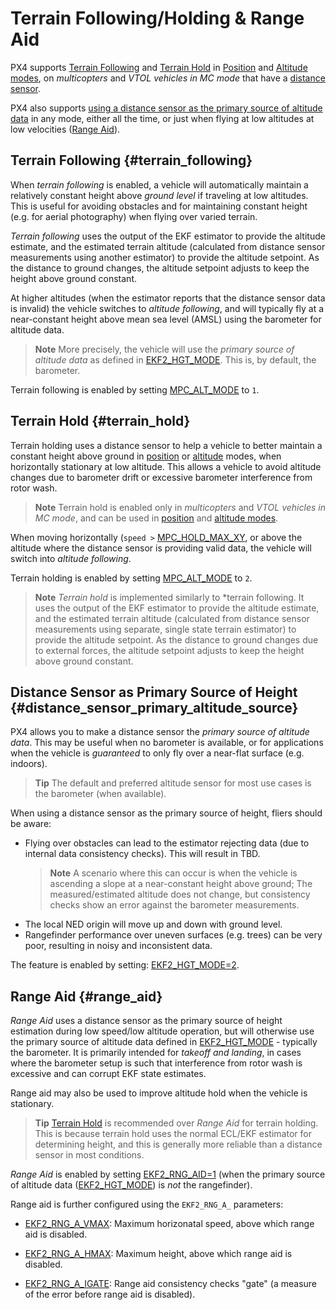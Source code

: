 # Terrain Following/Holding & Range Aid

PX4 supports [Terrain Following](#terrain_following) and [Terrain Hold](#terrain_hold) in [Position](../flight_modes/position_mc.md) and [Altitude modes](../flight_modes/altitude_mc.md), on *multicopters* and *VTOL vehicles in MC mode* that have a [distance sensor](../sensor/rangefinders.md).

PX4 also supports [using a distance sensor as the primary source of altitude data](#distance_sensor_primary_altitude_source) in any mode, either all the time, or just when flying at low altitudes at low velocities ([Range Aid](#range_aid)).


## Terrain Following {#terrain_following}

When *terrain following* is enabled, a vehicle will automatically maintain a relatively constant height above *ground level* if traveling at low altitudes.
This is useful for avoiding obstacles and for maintaining constant height (e.g. for aerial photography) when flying over varied terrain.

*Terrain following* uses the output of the EKF estimator to provide the altitude estimate, and the estimated terrain altitude (calculated from distance sensor measurements using another estimator) to provide the altitude setpoint.
As the distance to ground changes, the altitude setpoint adjusts to keep the height above ground constant.

At higher altitudes (when the estimator reports that the distance sensor data is invalid) the vehicle switches to *altitude following*, and will typically fly at a near-constant height above mean sea level (AMSL) using the barometer for altitude data.

> **Note** More precisely, the vehicle will use the *primary source of altitude data* as defined in [EKF2_HGT_MODE](../advanced_config/parameter_reference.md#EKF2_HGT_MODE).
    This is, by default, the barometer.

Terrain following is enabled by setting [MPC_ALT_MODE](../advanced_config/parameter_reference.md#MPC_ALT_MODE) to `1`.


## Terrain Hold {#terrain_hold}

Terrain holding uses a distance sensor to help a vehicle to better maintain a constant height above ground in [position](../flight_modes/position_mc.md) or [altitude](../flight_modes/altitude_mc.md) modes, when horizontally stationary at low altitude.
This allows a vehicle to avoid altitude changes due to barometer drift or excessive barometer interference from rotor wash.

> **Note** Terrain hold is enabled only in *multicopters* and *VTOL vehicles in MC mode*, and can be used in [position](../flight_modes/position_mc.md) and [altitude modes](../flight_modes/altitude_mc.md).

When moving horizontally (`speed >` [MPC_HOLD_MAX_XY](../advanced_config/parameter_reference.md#MPC_HOLD_MAX_XY), or above the altitude where the distance sensor is providing valid data, the vehicle will switch into *altitude following*.

Terrain holding is enabled by setting [MPC_ALT_MODE](../advanced_config/parameter_reference.md#MPC_ALT_MODE) to `2`.

> **Note** *Terrain hold* is implemented similarly to *terrain following.
  It uses the output of the EKF estimator to provide the altitude estimate, and the estimated terrain altitude (calculated from distance sensor measurements using separate, single state terrain estimator) to provide the altitude setpoint.
  As the distance to ground changes due to external forces, the altitude setpoint adjusts to keep the height above ground constant.


## Distance Sensor as Primary Source of Height {#distance_sensor_primary_altitude_source}

PX4 allows you to make a distance sensor the *primary source of altitude data*.
This may be useful when no barometer is available, or for applications when the vehicle is *guaranteed* to only fly over a near-flat surface (e.g. indoors).

> **Tip** The default and preferred altitude sensor for most use cases is the barometer (when available).

When using a distance sensor as the primary source of height, fliers should be aware:
- Flying over obstacles can lead to the estimator rejecting data (due to internal data consistency checks).
  This will result in TBD.
  > **Note** A scenario where this can occur is when the vehicle is ascending a slope at a near-constant height above ground;
    The measured/estimated altitude does not change, but consistency checks show an error against the barometer measurements.
- The local NED origin will move up and down with ground level.
- Rangefinder performance over uneven surfaces (e.g. trees) can be very poor, resulting in noisy and inconsistent data.

The feature is enabled by setting: [EKF2_HGT_MODE=2](../advanced_config/parameter_reference.md#EKF2_HGT_MODE).


## Range Aid {#range_aid}

*Range Aid* uses a distance sensor as the primary source of height estimation during low speed/low altitude operation, but will otherwise use the primary source of altitude data defined in [EKF2_HGT_MODE](../advanced_config/parameter_reference.md#EKF2_HGT_MODE) - typically the barometer.
It is primarily intended for *takeoff and landing*, in cases where the barometer setup is such that interference from rotor wash is excessive and can corrupt EKF state estimates.

Range aid may also be used to improve altitude hold when the vehicle is stationary.

> **Tip** [Terrain Hold](#terrain_hold) is recommended over *Range Aid* for terrain holding.
  This is because terrain hold uses the normal ECL/EKF estimator for determining height, and this is generally more reliable than a distance sensor in most conditions.

*Range Aid* is enabled by setting [EKF2_RNG_AID=1](../advanced_config/parameter_reference.md#EKF2_RNG_AID) (when the primary source of altitude data ([EKF2_HGT_MODE](../advanced_config/parameter_reference.md#EKF2_HGT_MODE)) is *not* the rangefinder).

Range aid is further configured using the `EKF2_RNG_A_` parameters:
- [EKF2_RNG_A_VMAX](../advanced_config/parameter_reference.md#EKF2_RNG_A_VMAX): Maximum horizonatal speed, above which range aid is disabled.
- [EKF2_RNG_A_HMAX](../advanced_config/parameter_reference.md#EKF2_RNG_A_HMAX): Maximum height, above which range aid is disabled.
- [EKF2_RNG_A_IGATE](../advanced_config/parameter_reference.md#EKF2_RNG_A_IGATE): Range aid consistency checks "gate" (a measure of the error before range aid is disabled).


   <!-- 
If vehicle motion causes repeated switching between the primary height sensor and range finder, an offset in the local position origin can accumulate. 
Also range finder measurements are less reliable and can experience unexpected errors.

-->